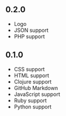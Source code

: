 ## 0.2.0
* Logo
* JSON support
* PHP support

## 0.1.0
* CSS support
* HTML support
* Clojure support
* GitHub Markdown
* JavaScript support
* Ruby support
* Python support
